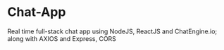 # Chat-App
Real time full-stack chat app using NodeJS, ReactJS and ChatEngine.io; along with AXIOS and Express, CORS 
